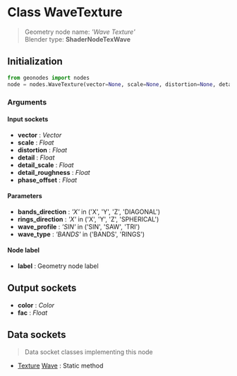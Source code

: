 
# Class WaveTexture

> Geometry node name: _'Wave Texture'_<br>Blender type:  **ShaderNodeTexWave**

## Initialization


```python
from geonodes import nodes
node = nodes.WaveTexture(vector=None, scale=None, distortion=None, detail=None, detail_scale=None, detail_roughness=None, phase_offset=None, bands_direction='X', rings_direction='X', wave_profile='SIN', wave_type='BANDS', label=None)
```


### Arguments


#### Input sockets



- **vector** : _Vector_
- **scale** : _Float_
- **distortion** : _Float_
- **detail** : _Float_
- **detail_scale** : _Float_
- **detail_roughness** : _Float_
- **phase_offset** : _Float_



#### Parameters



- **bands_direction** : _'X'_ in ('X', 'Y', 'Z', 'DIAGONAL')
- **rings_direction** : _'X'_ in ('X', 'Y', 'Z', 'SPHERICAL')
- **wave_profile** : _'SIN'_ in ('SIN', 'SAW', 'TRI')
- **wave_type** : _'BANDS'_ in ('BANDS', 'RINGS')



#### Node label



- **label** : Geometry node label



## Output sockets



- **color** : _Color_
- **fac** : _Float_



## Data sockets

> Data socket classes implementing this node


- [Texture](../sockets/Texture.md) [Wave](../sockets/Texture.md#wave) : Static method


